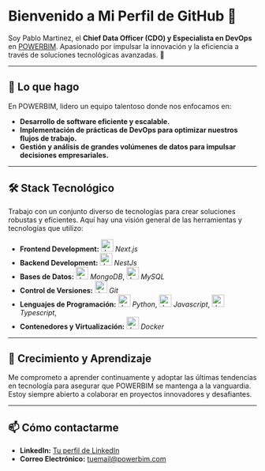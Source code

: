 # Bienvenido a Mi Perfil de GitHub 👋

Soy Pablo Martinez, el **Chief Data Officer (CDO) y Especialista en DevOps** en [POWERBIM](https://powerbim.io/). Apasionado por impulsar la innovación y la eficiencia a través de soluciones tecnológicas avanzadas. 🚀

---

## 💼 Lo que hago

En POWERBIM, lidero un equipo talentoso donde nos enfocamos en:

- **Desarrollo de software eficiente y escalable.**
- **Implementación de prácticas de DevOps para optimizar nuestros flujos de trabajo.**
- **Gestión y análisis de grandes volúmenes de datos para impulsar decisiones empresariales.**

---

## 🛠️ Stack Tecnológico

Trabajo con un conjunto diverso de tecnologías para crear soluciones robustas y eficientes. Aquí hay una visión general de las herramientas y tecnologías que utilizo:

- **Frontend Development:** <img src="https://cdn.worldvectorlogo.com/logos/next-js.svg" alt="drawing" width="25"/> *Next.js*
- **Backend Development:** <img src="https://upload.wikimedia.org/wikipedia/commons/a/a8/NestJS.svg" alt="drawing" width="25"/> *NestJs*
- **Bases de Datos:** <img src="https://i.pngimg.me/thumb/f/720/m2H7i8d3A0N4H7A0.jpg" alt="drawing" width="25"/> *MongoDB*, <img src="https://cdn.icon-icons.com/icons2/2415/PNG/512/mysql_original_wordmark_logo_icon_146417.png" alt="drawing" width="25"/> *MySQL*
- **Control de Versiones:** <img src="https://upload.wikimedia.org/wikipedia/commons/thumb/3/3f/Git_icon.svg/2048px-Git_icon.svg.png" alt="drawing" width="25"/> *Git*
- **Lenguajes de Programación:** <img src="https://upload.wikimedia.org/wikipedia/commons/thumb/c/c3/Python-logo-notext.svg/1869px-Python-logo-notext.svg.png" alt="drawing" width="25"/> *Python*, <img src="https://upload.wikimedia.org/wikipedia/commons/thumb/6/6a/JavaScript-logo.png/768px-JavaScript-logo.png" alt="drawing" width="25"/> *Javascript*, <img src="https://upload.wikimedia.org/wikipedia/commons/thumb/4/4c/Typescript_logo_2020.svg/2048px-Typescript_logo_2020.svg.png" alt="drawing" width="25"/> *Typescript*,
- **Contenedores y Virtualización:** <img src="https://cdn4.iconfinder.com/data/icons/logos-and-brands/512/97_Docker_logo_logos-512.png" alt="drawing" width="25"/> *Docker*

---

## 🌱 Crecimiento y Aprendizaje

Me comprometo a aprender continuamente y adoptar las últimas tendencias en tecnología para asegurar que POWERBIM se mantenga a la vanguardia. Estoy siempre abierto a colaborar en proyectos innovadores y desafiantes.

---

## 📫 Cómo contactarme

- **LinkedIn:** [Tu perfil de LinkedIn](https://es.linkedin.com/in/pmartinezdev)
- **Correo Electrónico:** [tuemail@powerbim.com](mailto:pablo.martinez@powerbim.com)

